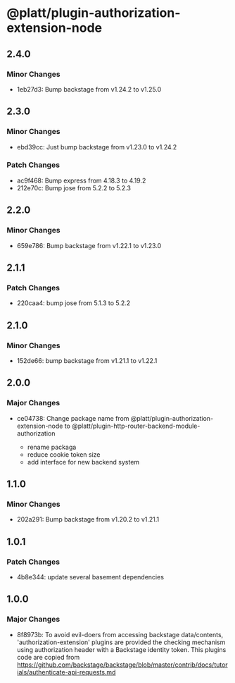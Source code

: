 # @platt/plugin-authorization-extension-node

## 2.4.0

### Minor Changes

- 1eb27d3: Bump backstage from v1.24.2 to v1.25.0

## 2.3.0

### Minor Changes

- ebd39cc: Just bump backstage from v1.23.0 to v1.24.2

### Patch Changes

- ac9f468: Bump express from 4.18.3 to 4.19.2
- 212e70c: Bump jose from 5.2.2 to 5.2.3

## 2.2.0

### Minor Changes

- 659e786: Bump backstage from v1.22.1 to v1.23.0

## 2.1.1

### Patch Changes

- 220caa4: bump jose from 5.1.3 to 5.2.2

## 2.1.0

### Minor Changes

- 152de66: bump backstage from v1.21.1 to v1.22.1

## 2.0.0

### Major Changes

- ce04738: Change package name from @platt/plugin-authorization-extension-node to @platt/plugin-http-router-backend-module-authorization

  - rename packaga
  - reduce cookie token size
  - add interface for new backend system

## 1.1.0

### Minor Changes

- 202a291: Bump backstage from v1.20.2 to v1.21.1

## 1.0.1

### Patch Changes

- 4b8e344: update several basement dependencies

## 1.0.0

### Major Changes

- 8f8973b: To avoid evil-doers from accessing backstage data/contents,
  'authorization-extension' plugins are provided the checking mechanism
  using authorization header with a Backstage identity token.
  This plugins code are copied from https://github.com/backstage/backstage/blob/master/contrib/docs/tutorials/authenticate-api-requests.md
